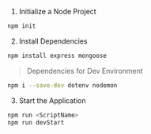 1. Initialize a Node Project
``` bash
npm init
```

2. Install Dependencies
``` bash
npm install express mongoose
```

> Dependencies for Dev Environment
``` bash
npm i --save-dev dotenv nodemon
```

3. Start the Application
``` bash
npm run <ScriptName>
npm run devStart
```